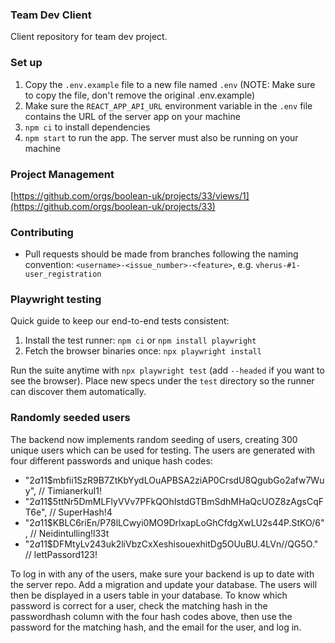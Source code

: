### Team Dev Client

Client repository for team dev project.

### Set up

1. Copy the `.env.example` file to a new file named `.env` (NOTE: Make sure to copy the file, don't remove the original .env.example)
2. Make sure the `REACT_APP_API_URL` environment variable in the `.env` file contains the URL of the server app on your machine
3. `npm ci` to install dependencies
4. `npm start` to run the app. The server must also be running on your machine

### Project Management

[https://github.com/orgs/boolean-uk/projects/33/views/1](https://github.com/orgs/boolean-uk/projects/33)

### Contributing

- Pull requests should be made from branches following the naming convention: `<username>-<issue_number>-<feature>`, e.g. `vherus-#1-user_registration`

### Playwright testing

Quick guide to keep our end-to-end tests consistent:
1. Install the test runner: `npm ci` or `npm install playwright`
2. Fetch the browser binaries once: `npx playwright install`

Run the suite anytime with `npx playwright test` (add `--headed` if you want to see the browser). Place new specs under the `test` directory so the runner can discover them automatically.

### Randomly seeded users
The backend now implements random seeding of users, creating 300 unique users which can be used for testing. The users are generated with four different passwords and unique hash codes:
- "$2a$11$mbfii1SzR9B7ZtKbYydLOuAPBSA2ziAP0CrsdU8QgubGo2afw7Wuy", // Timianerkul1!
- "$2a$11$5ttNr5DmMLFlyVVv7PFkQOhIstdGTBmSdhMHaQcUOZ8zAgsCqFT6e", // SuperHash!4
- "$2a$11$KBLC6riEn/P78lLCwyi0MO9DrlxapLoGhCfdgXwLU2s44P.StKO/6", // Neidintulling!l33t
- "$2a$11$DFMtyLv243uk2liVbzCxXeshisouexhitDg5OUuBU.4LVn//QG5O."  // lettPassord123!

To log in with any of the users, make sure your backend is up to date with the server repo. Add a migration and update your database. The users will then be displayed in a users table in your database. To know which password is correct for a user, check the matching hash in the passwordhash column with the four hash codes above, then use the password for the matching hash, and the email for the user, and log in.
